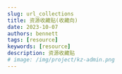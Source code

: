 ```yaml
---
slug: url_collections
title: 资源收藏贴(收藏向)
date: 2023-10-07
authors: bennett
tags: [resource]
keywords: [resource]
description: 资源收藏贴
# image: /img/project/kz-admin.png
---
```

<!-- truncate -->